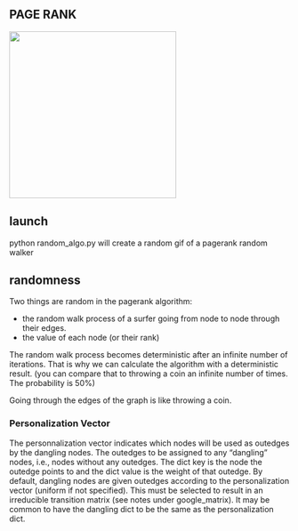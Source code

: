 ## PAGE RANK 
<img src="https://media.giphy.com/media/WH29gsBFZIfalzrVBu/giphy.gif" width="300">

## launch
python random_algo.py will create a random gif of a pagerank random walker

## randomness
Two things are random in the pagerank algorithm:
- the random walk process of a surfer going from node to node through their edges.
- the value of each node (or their rank)

The random walk process becomes deterministic after an infinite number of iterations. That is why we can calculate the algorithm with a deterministic result. (you can compare that to throwing a coin an infinite number of times. The probability is 50%)

Going through the edges of the graph is like throwing a coin.


### Personalization Vector
The personnalization vector indicates which nodes will be used as outedges by the dangling nodes.
The outedges to be assigned to any “dangling” nodes, i.e., nodes without any outedges. The dict key is the node the outedge points to and the dict value is the weight of that outedge. By default, dangling nodes are given outedges according to the personalization vector (uniform if not specified). This must be selected to result in an irreducible transition matrix (see notes under google_matrix). It may be common to have the dangling dict to be the same as the personalization dict.

